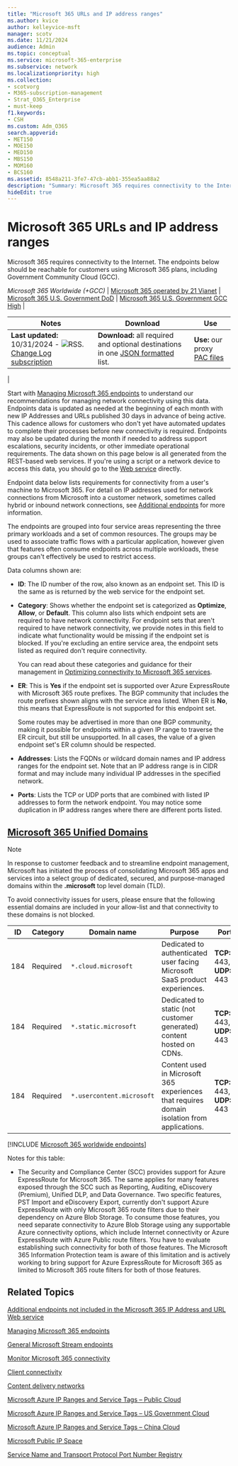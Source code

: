 ```yaml
---
title: "Microsoft 365 URLs and IP address ranges"
ms.author: kvice
author: kelleyvice-msft
manager: scotv
ms.date: 11/21/2024
audience: Admin
ms.topic: conceptual
ms.service: microsoft-365-enterprise
ms.subservice: network
ms.localizationpriority: high
ms.collection:
- scotvorg
- M365-subscription-management
- Strat_O365_Enterprise
- must-keep
f1.keywords:
- CSH
ms.custom: Adm_O365
search.appverid:
- MET150
- MOE150
- MED150
- MBS150
- MOM160
- BCS160
ms.assetid: 8548a211-3fe7-47cb-abb1-355ea5aa88a2
description: "Summary: Microsoft 365 requires connectivity to the Internet. The endpoints below should be reachable for customers using Microsoft 365 plans, including Government Community Cloud (GCC)."
hideEdit: true
---
```


# Microsoft 365 URLs and IP address ranges

Microsoft 365 requires connectivity to the Internet. The endpoints below should be reachable for customers using Microsoft 365 plans, including Government Community Cloud (GCC).
  
*Microsoft 365 Worldwide (+GCC)* \| [Microsoft 365 operated by 21 Vianet](urls-and-ip-address-ranges-21vianet.md) \| [Microsoft 365 U.S. Government DoD](microsoft-365-u-s-government-dod-endpoints.md) \| [Microsoft 365 U.S. Government GCC High](microsoft-365-u-s-government-gcc-high-endpoints.md) \|

|Notes|Download|Use|
|---|---|---|
|**Last updated:** 10/31/2024 - ![RSS.](../media/5dc6bb29-25db-4f44-9580-77c735492c4b.png) [Change Log subscription](https://endpoints.office.com/version/worldwide?allversions=true&format=rss&clientrequestid=b10c5ed1-bad1-445f-b386-b919946339a7)|**Download:** all required and optional destinations in one [JSON formatted](https://endpoints.office.com/endpoints/worldwide?clientrequestid=b10c5ed1-bad1-445f-b386-b919946339a7) list.|**Use:** our proxy [PAC files](managing-office-365-endpoints.md#pacfiles)|
|

Start with [Managing Microsoft 365 endpoints](managing-office-365-endpoints.md) to understand our recommendations for managing network connectivity using this data. Endpoints data is updated as needed at the beginning of each month with new IP Addresses and URLs published 30 days in advance of being active. This cadence allows for customers who don't yet have automated updates to complete their processes before new connectivity is required. Endpoints may also be updated during the month if needed to address support escalations, security incidents, or other immediate operational requirements. The data shown on this page below is all generated from the REST-based web services. If you're using a script or a network device to access this data, you should go to the [Web service](microsoft-365-ip-web-service.md) directly.

Endpoint data below lists requirements for connectivity from a user's machine to Microsoft 365. For detail on IP addresses used for network connections from Microsoft into a customer network, sometimes called hybrid or inbound network connections, see [Additional endpoints](additional-office365-ip-addresses-and-urls.md) for more information.

The endpoints are grouped into four service areas representing the three primary workloads and a set of common resources. The groups may be used to associate traffic flows with a particular application, however given that features often consume endpoints across multiple workloads, these groups can't effectively be used to restrict access.

Data columns shown are:

- **ID**: The ID number of the row, also known as an endpoint set. This ID is the same as is returned by the web service for the endpoint set.

- **Category**: Shows whether the endpoint set is categorized as **Optimize**, **Allow**, or **Default**. This column also lists which endpoint sets are required to have network connectivity. For endpoint sets that aren't required to have network connectivity, we provide notes in this field to indicate what functionality would be missing if the endpoint set is blocked. If you're excluding an entire service area, the endpoint sets listed as required don't require connectivity.

   You can read about these categories and guidance for their management in [Optimizing connectivity to Microsoft 365 services](microsoft-365-network-connectivity-principles.md#optimizing-connectivity-to-microsoft-365-services).

- **ER**: This is **Yes** if the endpoint set is supported over Azure ExpressRoute with Microsoft 365 route prefixes. The BGP community that includes the route prefixes shown aligns with the service area listed. When ER is **No**, this means that ExpressRoute is not supported for this endpoint set.

   Some routes may be advertised in more than one BGP community, making it possible for endpoints within a given IP range to traverse the ER circuit, but still be unsupported. In all cases, the value of a given endpoint set's ER column should be respected.

- **Addresses**: Lists the FQDNs or wildcard domain names and IP address ranges for the endpoint set. Note that an IP address range is in CIDR format and may include many individual IP addresses in the specified network.

- **Ports**: Lists the TCP or UDP ports that are combined with listed IP addresses to form the network endpoint. You may notice some duplication in IP address ranges where there are different ports listed.

## [Microsoft 365 Unified Domains](cloud-microsoft-domain.md)

> [!NOTE]
> In response to customer feedback and to streamline endpoint management, Microsoft has initiated the process of consolidating Microsoft 365 apps and services into a select group of dedicated, secured, and purpose-managed domains within the **.microsoft** top level domain (TLD). 
> 
> To avoid connectivity issues for users, please ensure that the following essential domains are included in your allow-list and that connectivity to these domains is not blocked.

| ID | Category | Domain name| Purpose | Ports |
|---|---|---|---|---|
|184|Required|`*.cloud.microsoft`|Dedicated to authenticated user facing Microsoft SaaS product experiences.|**TCP:** 443,80<br>**UDP:** 443|
|184|Required|`*.static.microsoft`|Dedicated to static (not customer generated) content hosted on CDNs.|**TCP:** 443,80<br>**UDP:** 443|
|184|Required|`*.usercontent.microsoft`|Content used in Microsoft 365 experiences that requires domain isolation from applications.|**TCP:** 443,80<br>**UDP:** 443|

[!INCLUDE [Microsoft 365 worldwide endpoints](../includes/office-365-worldwide-endpoints.md)]

Notes for this table:

- The Security and Compliance Center (SCC) provides support for Azure ExpressRoute for Microsoft 365. The same applies for many features exposed through the SCC such as Reporting, Auditing, eDiscovery (Premium), Unified DLP, and Data Governance. Two specific features, PST Import and eDiscovery Export, currently don't support Azure ExpressRoute with only Microsoft 365 route filters due to their dependency on Azure Blob Storage. To consume those features, you need separate connectivity to Azure Blob Storage using any supportable Azure connectivity options, which include Internet connectivity or Azure ExpressRoute with Azure Public route filters. You have to evaluate establishing such connectivity for both of those features. The Microsoft 365 Information Protection team is aware of this limitation and is actively working to bring support for Azure ExpressRoute for Microsoft 365 as limited to Microsoft 365 route filters for both of those features.

## Related Topics

[Additional endpoints not included in the Microsoft 365 IP Address and URL Web service](additional-office365-ip-addresses-and-urls.md)

[Managing Microsoft 365 endpoints](managing-office-365-endpoints.md)

[General Microsoft Stream endpoints](/stream/network-overview#general-microsoft-stream-endpoints)
  
[Monitor Microsoft 365 connectivity](./monitor-connectivity.md)
  
[Client connectivity](https://support.office.com/article/client-connectivity-4232abcf-4ae5-43aa-bfa1-9a078a99c78b)
  
[Content delivery networks](https://support.office.com/article/content-delivery-networks-0140f704-6614-49bb-aa6c-89b75dcd7f1f)
  
[Microsoft Azure IP Ranges and Service Tags – Public Cloud](https://www.microsoft.com/download/details.aspx?id=56519)

[Microsoft Azure IP Ranges and Service Tags – US Government Cloud](https://www.microsoft.com/download/details.aspx?id=57063)

[Microsoft Azure IP Ranges and Service Tags – China Cloud](https://www.microsoft.com/download/details.aspx?id=57062)
  
[Microsoft Public IP Space](https://www.microsoft.com/download/details.aspx?id=53602)

[Service Name and Transport Protocol Port Number Registry](https://www.iana.org/assignments/service-names-port-numbers/service-names-port-numbers.xhtml)
